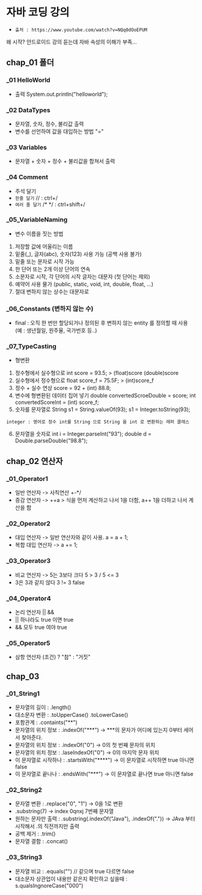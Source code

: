 # 자바 코딩 강의
 - `출처 : https://www.youtube.com/watch?v=NQq0dOoEPUM`

왜 시작? 안드로이드 강의 듣는데 자바 속성의 이해가 부족...

## chap_01 폴더
### _01 HelloWorld 
 * 출력 System.out.println("helloworld");
### _02 DataTypes
 * 문자열, 숫자, 정수, 불리값 출력
 * 변수를 선언하여 값을 대입하는 방법 "="
### _03 Variables
 * 문자열 + 숫자 + 정수 + 불리값을 합쳐서 출력
### _04 Comment
 * 주석 달기 
 * `한줄 달기` // : ctrl+/  
 * `여러 줄 달기` /* */ : ctrl+shift+/
### _05_VariableNaming
 * 변수 이름을 짓는 방법
  1. 저장할 값에 어울리는 이름
  2. 밑줄(_), 글자(abc), 숫자(123) 사용 가능 (공백 사용 불가)
  3. 밑줄 또는 문자로 시작 가능
  4. 한 단어 또는 2개 이상 단어의 연속
  5. 소문자로 시작, 각 단어의 시작 글자는 대문자 (첫 단어는 제외)
  6. 예약어 사용 물가 (public, static, void, int, double, float, ...)
  7. 절대 변하지 않는 상수는 대문자로 

### _06_Constants (변하지 않는 수)
 * final : 오직 한 번만 할당되거나 정의된 후 변하지 않는 entity 를 정의할 때 사용 (예 : 생년월일, 원주율, 국가번호 등..)

### _07_TypeCasting
 * 형변환
  1. 정수형에서 실수형으로 int score = 93.5; > (float)score (double)score
  2. 실수형에서 정수형으로 float score_f =  75.5F; > (int)score_f
  3. 정수 + 실수 연상 score = 92 + (int) 88.8;
  4. 변수에 형변환된 데이터 집어 넣기 double convertedScroeDouble = score;
                                    int convertedScoreInt = (int) score_f; 
  5. 숫자를 문자열로 String s1 = String.valueOf(93);
                           s1 = Integer.toString(93);
    
    integer : 영어로 정수 int를 String 으로 String 을 int 로 변환하는 래퍼 클래스
  6. 문자열을 숫자로 int i = Integer.parseInt("93");
                    double d = Double.parseDouble("98.8");


## chap_02 연산자
### _01_Operator1 
* 일반 연산자 -> 사칙연산 +-*/
* 증감 연산자 ->  ++a > 식을 먼저 계산하고 나서 1을 더함, a++ 1을 더하고 나서 계산을 함
### _02_Operator2
* 대입 연산자 -> 일반 연산자와 같이 사용. a = a + 1;
* 복합 대입 연산자 -> a += 1;
### _03_Operator3
* 비교 연산자 -> 5는 3보다 크다 5 > 3 / 5 <= 3 
* 3은 3과 같지 않다 3 != 3 false
### _04_Operator4
* 논리 연산자 || && 
* || 하나라도 true 이면 true
* && 모두 true 여야 true
### _05_Operator5
* 삼항 연산자 (조건) ? "참" : "거짓"


## chap_03
### _01_String1
* 문자열의 길이 : .length()
* 대소문자 변환 : .toUpperCase() .toLowerCase()
* 포함관계 : .containts("**")
* 문자열의 위치 정보 : .indexOf("***") -> ***의  문자가 어디에 있는지 0부터 세어서 찾아준다.
* 문자열의 위치 정보 : .indexOf("0") -> 0의 첫 번째 문자의 위치
* 문자열의 위치 정보 : .laseIndexOf("0") -> 0의 마지막 문자 위치
* 이 문자열로 시작하나 : .startsWith("****") -> 이 문자열로 시작하면 true 아니면 false
* 이 문자열로 끝나나 : .endsWith("***") -> 이 문자열로 끝나면 true 아니면 false

### _02_String2
* 문자열 변환 : .replace("0", "1") -> 0을 1로 변환
* .substring(7) -> index 0qnxj 7번째 문자열
* 원하는 문자만 출력 : .substring(.indexOf("Java"), .indexOf(".")) -> JAva 부터 시작해서 .의 직전까지만 출력
* 공백 제거 : .trim()
* 문자열 결함 : .concat()

### _03_String3
* 문자열 비교 : .equals("") // 같으며 true 다르면 false
* 대소문자 상관업이 내용만 같은지 확인하고 싶을때 : s.qualsIngnoreCase("000")

